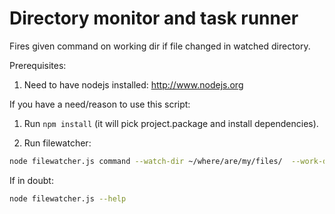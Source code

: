 Directory monitor and task runner
=================================

Fires given command on working dir if file changed in watched directory.

Prerequisites:

1. Need to have nodejs installed: http://www.nodejs.org

If you have a need/reason to use this script: 

1. Run ```npm install``` (it will pick project.package and install dependencies).

2. Run filewatcher: 

```bash
node filewatcher.js command --watch-dir ~/where/are/my/files/  --work-dir ~/where/to/work
```

If in doubt:

```bash
node filewatcher.js --help
```

